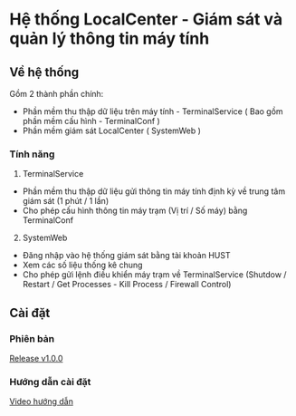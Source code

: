 # Hệ thống LocalCenter - Giám sát và quản lý thông tin máy tính 

## Về hệ thống

Gồm 2 thành phần chính:
- Phần mềm thu thập dữ liệu trên máy tính - TerminalService ( Bao gồm phần mềm cấu hình - TerminalConf )
- Phần mềm giám sát LocalCenter ( SystemWeb )

### Tính năng
1. TerminalService
- Phần mềm thu thập dữ liệu gửi thông tin máy tính định kỳ về trung tâm giám sát (1 phút / 1 lần)
- Cho phép cấu hình thông tin máy trạm (Vị trí / Số máy) bằng TerminalConf
2. SystemWeb
- Đăng nhập vào hệ thống giám sát bằng tài khoản HUST
- Xem các số liệu thống kê chung
- Cho phép gửi lệnh điều khiển máy trạm về TerminalService (Shutdow / Restart / Get Processes - Kill Process / Firewall Control)

<!-- GETTING STARTED -->

## Cài đặt

### Phiên bản

[Release v1.0.0](https://github.com/JosephD0310/LocalCenterSystem/releases/tag/v1.0.0)

### Hướng dẫn cài đặt

[Video hướng dẫn](https://www.youtube.com/)
